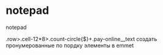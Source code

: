 # notepad
notepad


.row>.cell-12*8>.count-circle{$}+.pay-online__text 
создать пронумерованные по пордку элементы в emmet
